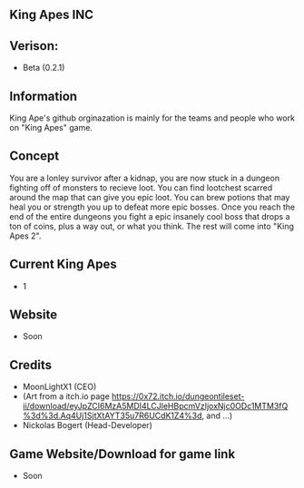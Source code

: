 ## King Apes INC

## Verison:
- Beta (0.2.1)

## Information
King Ape's github orginazation is mainly for the teams and people who work on "King Apes" game.

## Concept
You are a lonley survivor after a kidnap, you are now stuck in a dungeon fighting off of monsters to recieve loot. You can find lootchest scarred around the map that can give you epic loot. You can brew potions that may heal you or strength you up to defeat more epic bosses. Once you reach the end of the entire dungeons you fight a epic insanely cool boss that drops a ton of coins, plus a way out, or what you think. The rest will come into "King Apes 2".

## Current King Apes
- 1

## Website
- Soon

## Credits
- MoonLightX1 (CEO)
- (Art from a itch.io page https://0x72.itch.io/dungeontileset-ii/download/eyJpZCI6MzA5MDI4LCJleHBpcmVzIjoxNjc0ODc1MTM3fQ%3d%3d.Aq4Uj1SjtXtAYT35u7R6UCdK1Z4%3d, and ...)
- Nickolas Bogert (Head-Developer)

## Game Website/Download for game link
- Soon
